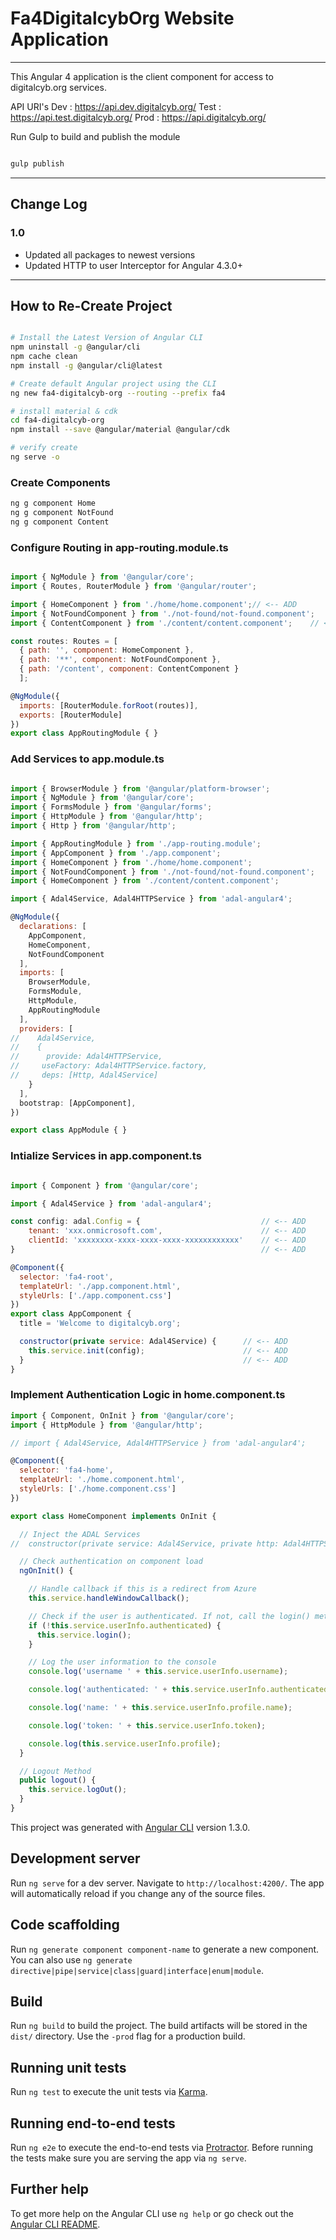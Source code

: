# Fa4DigitalcybOrg Website Application
___

This Angular 4 application is the client component for access to digitalcyb.org services.

API URI's
Dev  : https://api.dev.digitalcyb.org/
Test : https://api.test.digitalcyb.org/
Prod : https://api.digitalcyb.org/


Run Gulp to build and publish the module

```bash

gulp publish

```

___

## Change Log

### 1.0

- Updated all packages to newest versions
- Updated HTTP to user Interceptor for Angular 4.3.0+

___

## How to Re-Create Project

```bash

# Install the Latest Version of Angular CLI
npm uninstall -g @angular/cli
npm cache clean
npm install -g @angular/cli@latest

# Create default Angular project using the CLI
ng new fa4-digitalcyb-org --routing --prefix fa4

# install material & cdk
cd fa4-digitalcyb-org
npm install --save @angular/material @angular/cdk

# verify create
ng serve -o

```

### Create Components

```bash
ng g component Home
ng g component NotFound
ng g component Content

```

### Configure Routing in app-routing.module.ts

```javascript

import { NgModule } from '@angular/core';
import { Routes, RouterModule } from '@angular/router';

import { HomeComponent } from './home/home.component';// <-- ADD
import { NotFoundComponent } from './not-found/not-found.component';    // <-- ADD
import { ContentComponent } from './content/content.component';    // <-- ADD

const routes: Routes = [
  { path: '', component: HomeComponent },
  { path: '**', component: NotFoundComponent },
  { path: '/content', component: ContentComponent }
  ];

@NgModule({
  imports: [RouterModule.forRoot(routes)],
  exports: [RouterModule]
})
export class AppRoutingModule { }

```

### Add Services to app.module.ts

```javascript

import { BrowserModule } from '@angular/platform-browser';
import { NgModule } from '@angular/core';
import { FormsModule } from '@angular/forms';
import { HttpModule } from '@angular/http';
import { Http } from '@angular/http';

import { AppRoutingModule } from './app-routing.module';
import { AppComponent } from './app.component';
import { HomeComponent } from './home/home.component';
import { NotFoundComponent } from './not-found/not-found.component';
import { HomeComponent } from './content/content.component';

import { Adal4Service, Adal4HTTPService } from 'adal-angular4';         // <-- ADD

@NgModule({
  declarations: [
    AppComponent,
    HomeComponent,
    NotFoundComponent
  ],
  imports: [
    BrowserModule,
    FormsModule,
    HttpModule,
    AppRoutingModule
  ],
  providers: [
//    Adal4Service,                                                       // <-- ADD
//    {                                                                   // <-- ADD
//      provide: Adal4HTTPService,                                        // <-- ADD
//     useFactory: Adal4HTTPService.factory,                             // <-- ADD
//     deps: [Http, Adal4Service]                                        // <-- ADD
    }                                                                   // <-- ADD
  ],
  bootstrap: [AppComponent],
})

export class AppModule { }

```

### Intialize Services in app.component.ts

```javascript

import { Component } from '@angular/core';

import { Adal4Service } from 'adal-angular4';

const config: adal.Config = {                           // <-- ADD
    tenant: 'xxx.onmicrosoft.com',                      // <-- ADD
    clientId: 'xxxxxxxx-xxxx-xxxx-xxxx-xxxxxxxxxxxx'    // <-- ADD
}                                                       // <-- ADD

@Component({
  selector: 'fa4-root',
  templateUrl: './app.component.html',
  styleUrls: ['./app.component.css']
})
export class AppComponent {
  title = 'Welcome to digitalcyb.org';

  constructor(private service: Adal4Service) {      // <-- ADD
    this.service.init(config);                      // <-- ADD
  }                                                 // <-- ADD
}

```

### Implement Authentication Logic in home.component.ts

```javascript
import { Component, OnInit } from '@angular/core';
import { HttpModule } from '@angular/http';

// import { Adal4Service, Adal4HTTPService } from 'adal-angular4';

@Component({
  selector: 'fa4-home',
  templateUrl: './home.component.html',
  styleUrls: ['./home.component.css']
})

export class HomeComponent implements OnInit {

  // Inject the ADAL Services
//  constructor(private service: Adal4Service, private http: Adal4HTTPService) { }

  // Check authentication on component load
  ngOnInit() {

    // Handle callback if this is a redirect from Azure
    this.service.handleWindowCallback();

    // Check if the user is authenticated. If not, call the login() method
    if (!this.service.userInfo.authenticated) {
      this.service.login();
    }

    // Log the user information to the console
    console.log('username ' + this.service.userInfo.username);

    console.log('authenticated: ' + this.service.userInfo.authenticated);

    console.log('name: ' + this.service.userInfo.profile.name);

    console.log('token: ' + this.service.userInfo.token);

    console.log(this.service.userInfo.profile);
  }

  // Logout Method
  public logout() {
    this.service.logOut();
  }
}

```

This project was generated with [Angular CLI](https://github.com/angular/angular-cli) version 1.3.0.

## Development server

Run `ng serve` for a dev server. Navigate to `http://localhost:4200/`. The app will automatically reload if you change any of the source files.

## Code scaffolding

Run `ng generate component component-name` to generate a new component. You can also use `ng generate directive|pipe|service|class|guard|interface|enum|module`.

## Build

Run `ng build` to build the project. The build artifacts will be stored in the `dist/` directory. Use the `-prod` flag for a production build.

## Running unit tests

Run `ng test` to execute the unit tests via [Karma](https://karma-runner.github.io).

## Running end-to-end tests

Run `ng e2e` to execute the end-to-end tests via [Protractor](http://www.protractortest.org/).
Before running the tests make sure you are serving the app via `ng serve`.

## Further help

To get more help on the Angular CLI use `ng help` or go check out the [Angular CLI README](https://github.com/angular/angular-cli/blob/master/README.md).

